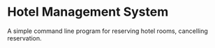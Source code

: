 # Hotel Management System
A simple command line program for reserving hotel rooms, cancelling reservation.
